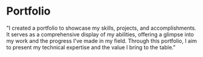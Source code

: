 # Portfolio
"I created a portfolio to showcase my skills, projects, and accomplishments. It serves as a comprehensive display of my abilities, offering a glimpse into my work and the progress I've made in my field. Through this portfolio, I aim to present my technical expertise and the value I bring to the table."
